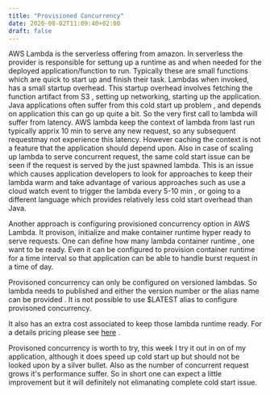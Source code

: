 ```yaml
---
title: "Provisioned Concurrency"
date: 2020-08-02T11:09:40+02:00
draft: false
---
```


AWS Lambda is the serverless offering from amazon. In serverless the provider is responsible for settung up a runtime as and when needed for the deployed application/function to run. Typically these are small functions which are quick to start up and finish their task. Lambdas when invoked, has a small startup overhead. This startup overhead involves fetching the function artifact from S3 , setting up networking, starting up the application. Java applications often suffer from this cold start up problem , and depends on application this can go up quite a bit. So the very first call to lambda will suffer from latency. AWS lambda keep the context of lambda from last run typically apprix 10 min to serve any new request, so any subsequent requestmay not experience this latency. However caching the context is not a feature that the application should depend upon. Also in case of scaling up lambda to serve concurrent request, the same cold start issue can be seen if the request is served by the just spawned lambda. This is an issue which causes application developers to look for approaches to keep their lambda warm and take advantage of various approaches such as use a cloud watch event to trigger the lambda every 5-10 min , or going to a different language which provides relatively less cold start overhead than Java. 

Another approach is configuring provisioned concurrency option in AWS Lambda. It provison, initialize and make container runtime hyper ready to serve requests. One can define how many lambda container runtime , one want to be ready. Even it can be configured to provision container runtime for a time interval so that application can be able to handle burst request in a time of day.

Provisoned concurrency can only be configured on versioned lambdas. So lambda needs to published and either the version number or the alias name can be provided . It is not possible to use $LATEST alias to configure provisoned concurrency.

It also has an extra cost associated to keep those lambda runtime ready. For a details pricing please see [here](https://aws.amazon.com/lambda/pricing/) .

Provisoned concurrency is worth to try, this week I try it out in on of my application, although it does speed up cold start up but should not be looked upon by a silver bullet. Also as the number of concurrent request grows it's performance suffer. So in short one can expect a little improvement but it will definitely not elimanating complete cold start issue.